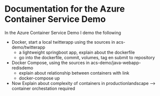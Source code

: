 # Documentation for the Azure Container Service Demo

In the Azure Container Service Demo I demo the following
 * Docker, start a local twitterapp using the sources in acs-demo/twitterapp 
   * a lightweight springboot app, explain about the dockerfile
   * go into the dockerfile, commit, volumes, tag en submit to repository
 * Docker Compose, using the sources in acs-demo/java-webapp-redisdemo
   * explain about relationship between containers with link 
   * docker-compose up
 * Now Explain about complexity of containers in productionlandscape --> container orchestation required 
